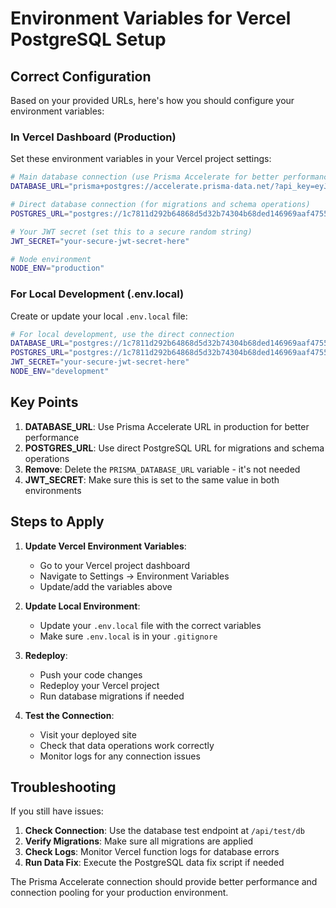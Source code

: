 # Environment Variables for Vercel PostgreSQL Setup

## Correct Configuration

Based on your provided URLs, here's how you should configure your environment variables:

### In Vercel Dashboard (Production)
Set these environment variables in your Vercel project settings:

```bash
# Main database connection (use Prisma Accelerate for better performance)
DATABASE_URL="prisma+postgres://accelerate.prisma-data.net/?api_key=eyJhbGciOiJIUzI1NiIsInR5cCI6IkpXVCJ9.eyJqd3RfaWQiOjEsInNlY3VyZV9rZXkiOiJza19wRkZjb002WXlFSV91QUtlQWRZd24iLCJhcGlfa2V5IjoiMDFLNTk3NUsxNk43QkI5NFNTMVRIUkhOM0YiLCJ0ZW5hbnRfaWQiOiIxYzc4MTFkMjkyYjY0ODY4ZDVkMzJiNzQzMDRiNjhkZWQxNDY5NjlhYWY0NzU1OGU1OTE2ZmMzYTY5OWEwZWU4IiwiaW50ZXJuYWxfc2VjcmV0IjoiMTAwYTBlZmYtZmY0NC00MWM4LWI0NDYtOWI4ZjQzOTNjNDM4In0.pVIgpkBRLUT2feeFbV56wPVzZaAC8QxDR0OSzb_5gVA"

# Direct database connection (for migrations and schema operations)
POSTGRES_URL="postgres://1c7811d292b64868d5d32b74304b68ded146969aaf47558e5916fc3a699a0ee8:sk_pFFcoM6YyEI_uAKeAdYwn@db.prisma.io:5432/postgres?sslmode=require"

# Your JWT secret (set this to a secure random string)
JWT_SECRET="your-secure-jwt-secret-here"

# Node environment
NODE_ENV="production"
```

### For Local Development (.env.local)
Create or update your local `.env.local` file:

```bash
# For local development, use the direct connection
DATABASE_URL="postgres://1c7811d292b64868d5d32b74304b68ded146969aaf47558e5916fc3a699a0ee8:sk_pFFcoM6YyEI_uAKeAdYwn@db.prisma.io:5432/postgres?sslmode=require"
POSTGRES_URL="postgres://1c7811d292b64868d5d32b74304b68ded146969aaf47558e5916fc3a699a0ee8:sk_pFFcoM6YyEI_uAKeAdYwn@db.prisma.io:5432/postgres?sslmode=require"
JWT_SECRET="your-secure-jwt-secret-here"
NODE_ENV="development"
```

## Key Points

1. **DATABASE_URL**: Use Prisma Accelerate URL in production for better performance
2. **POSTGRES_URL**: Use direct PostgreSQL URL for migrations and schema operations
3. **Remove**: Delete the `PRISMA_DATABASE_URL` variable - it's not needed
4. **JWT_SECRET**: Make sure this is set to the same value in both environments

## Steps to Apply

1. **Update Vercel Environment Variables**:
   - Go to your Vercel project dashboard
   - Navigate to Settings → Environment Variables
   - Update/add the variables above

2. **Update Local Environment**:
   - Update your `.env.local` file with the correct variables
   - Make sure `.env.local` is in your `.gitignore`

3. **Redeploy**:
   - Push your code changes
   - Redeploy your Vercel project
   - Run database migrations if needed

4. **Test the Connection**:
   - Visit your deployed site
   - Check that data operations work correctly
   - Monitor logs for any connection issues

## Troubleshooting

If you still have issues:

1. **Check Connection**: Use the database test endpoint at `/api/test/db`
2. **Verify Migrations**: Make sure all migrations are applied
3. **Check Logs**: Monitor Vercel function logs for database errors
4. **Run Data Fix**: Execute the PostgreSQL data fix script if needed

The Prisma Accelerate connection should provide better performance and connection pooling for your production environment.
